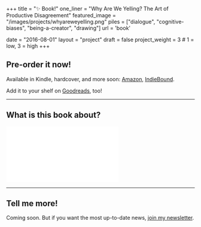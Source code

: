 +++
title = "✨ Book!"
one_liner = "Why Are We Yelling? The Art of Productive Disagreement"
featured_image = "/images/projects/whyareweyelling.png"
piles = ["dialogue", "cognitive-biases", "being-a-creator", "drawing"]
url = 'book'

date = "2016-08-01"
layout = "project"
draft = false
project_weight = 3 # 1 = low, 3 = high
+++

## Pre-order it now! 
Available in Kindle, hardcover, and more soon: <a href="https://amzn.to/2PNINcO">Amazon</a>, <a href="https://www.indiebound.org/book/9780525540106">IndieBound</a>. 

Add it to your shelf on <a href="https://www.goodreads.com/book/show/44279111-why-are-we-yelling?ac=1&from_search=true" target="_new">Goodreads</a>, too!

----

## What is this book about?

<div class="responsive-container"><iframe class="responsive-iframe" src="//slides.com/busterbenson/why-are-we-yelling/embed" scrolling="no" frameborder="0" webkitallowfullscreen mozallowfullscreen allowfullscreen></iframe></div>

----

## Tell me more!

Coming soon. But if you want the most up-to-date news, [join my newsletter](https://buster.substack.com).



